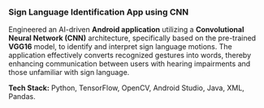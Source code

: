 ### Sign Language Identification App using CNN

Engineered an AI-driven **Android application** utilizing a **Convolutional Neural Network (CNN)** architecture, specifically based on the pre-trained **VGG16** model, to identify and interpret sign language motions. The application effectively converts recognized gestures into words, thereby enhancing communication between users with hearing impairments and those unfamiliar with sign language.

**Tech Stack:** Python, TensorFlow, OpenCV, Android Studio, Java, XML, Pandas.  
